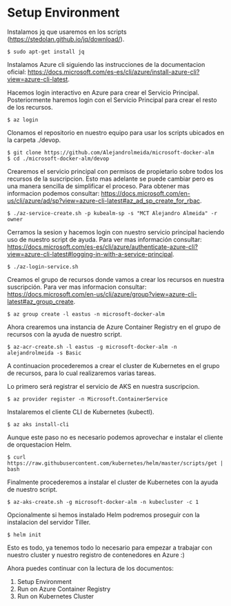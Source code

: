 # Setup Environment

Instalamos jq que usaremos en los scripts (https://stedolan.github.io/jq/download/).

    $ sudo apt-get install jq

Instalamos Azure cli siguiendo las instrucciones de la documentacion oficial: https://docs.microsoft.com/es-es/cli/azure/install-azure-cli?view=azure-cli-latest.

Hacemos login interactivo en Azure para crear el Servicio Principal. Posteriormente haremos login con el Servicio Principal para crear el resto de los recursos.

    $ az login

Clonamos el repositorio en nuestro equipo para usar los scripts ubicados en la carpeta ./devop.

    $ git clone https://github.com/Alejandrolmeida/microsoft-docker-alm
    $ cd ./microsoft-docker-alm/devop

Crearemos el servicio principal con permisos de propietario sobre todos los recursos de la suscripcion. Esto mas adelante se puede cambiar pero es una manera sencilla de simplificar el proceso. Para obtener mas informacion podemos consultar: https://docs.microsoft.com/en-us/cli/azure/ad/sp?view=azure-cli-latest#az_ad_sp_create_for_rbac.

    $ ./az-service-create.sh -p kubealm-sp -s "MCT Alejandro Almeida" -r owner

Cerramos la sesion y hacemos login con nuestro servicio principal haciendo uso de nuestro script de ayuda. Para ver mas información consultar: https://docs.microsoft.com/es-es/cli/azure/authenticate-azure-cli?view=azure-cli-latest#logging-in-with-a-service-principal.

    $ ./az-login-service.sh

Creamos el grupo de recursos donde vamos a crear los recursos en nuestra suscripción. Para ver mas informacion consultar: https://docs.microsoft.com/en-us/cli/azure/group?view=azure-cli-latest#az_group_create.

    $ az group create -l eastus -n microsoft-docker-alm

Ahora crearemos una instancia de Azure Container Registry en el grupo de recursos con la ayuda de nuestro script. 

    $ az-acr-create.sh -l eastus -g microsoft-docker-alm -n alejandrolmeida -s Basic

A continuacion procederemos a crear el cluster de Kubernetes en el grupo de recursos, para lo cual realizaremos varias tareas.

Lo primero será registrar el servicio de AKS en nuestra suscripcion. 

    $ az provider register -n Microsoft.ContainerService

Instalaremos el cliente CLI de Kubernetes (kubectl).

    $ az aks install-cli

Aunque este paso no es necesario podemos aprovechar e instalar el cliente de orquestacion Helm.

    $ curl https://raw.githubusercontent.com/kubernetes/helm/master/scripts/get | bash

Finalmente procederemos a instalar el cluster de Kubernetes con la ayuda de nuestro script.

    $ az-aks-create.sh -g microsoft-docker-alm -n kubecluster -c 1

Opcionalmente si hemos instalado Helm podremos proseguir con la instalacion del servidor Tiller.

    $ helm init 

Esto es todo, ya tenemos todo lo necesario para empezar a trabajar con nuestro cluster y nuestro registro de contenedores en Azure :)

Ahora puedes continuar con la lectura de los documentos:

1. Setup Environment
2. Run on Azure Container Registry
3. Run on Kubernetes Cluster